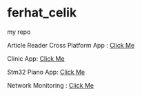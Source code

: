 # ferhat_celik
my repo

Article Reader Cross Platform App : [Click Me](https://github.com/celikferhat/ferhat_celik/tree/master/SArticle)

Clinic App: [Click Me](http://simgepsikoloji.rf.gd/)

Stm32 Piano App: [Click Me](https://github.com/celikferhat/ferhat_celik/tree/master/STM32_Projects%20-%20.Net%20Gui)

Network Monitoring : [Click Me](https://github.com/celikferhat/ferhat_celik/tree/master/Network%20Monitoring)
